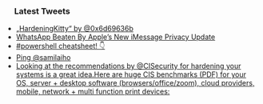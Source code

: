 <h3><a href="https://twitter.com/endi24"><img height=16 src="https://upload.wikimedia.org/wikipedia/sco/9/9f/Twitter_bird_logo_2012.svg"></a> Latest Tweets</h3>

<!-- BLOG-POST-LIST:START -->
- [„HardeningKitty“ by @0x6d69636b](https://rss.app/articles/cb4e791f6f6d729c074351566bd3a7c508111d6e1a31b6e890b6c809918773d2f150f40f6dd0dd61f1a2697dde100d9266d161e8ca)
- [WhatsApp Beaten By Apple’s New iMessage Privacy Update](https://rss.app/articles/cb4e791f6f6d729c074351566bd3a7c508111d6e1a31b6e890b6c809918773d2f150f40f6dd0dd6df1ab6d7bdb130f9368d06ee2c0)
- [#powershell cheatsheet! 👇](https://rss.app/articles/cb4e791f6f6d729c074351566bd3a7c508111d6e0c36bce6caf2951b91836eccad0cb15d2d9d9d77f2a16e75dc160f9764dd6de0c6107b178d3fcd)
- [Ping @samilaiho](https://rss.app/articles/cb4e791f6f6d729c074351566bd3a7c508111d6e1a31b6e890b6c809918773d2f150f40f6dd0dd68f6a16a78dd130c9060d668e5c3)
- [Looking at the recommendations by @CISecurity for hardening your systems is a great idea.Here are huge CIS benchmarks (PDF) for your OS, server + desktop software (browsers/office/zoom), cloud providers, mobile, network + multi function print devices:](https://rss.app/articles/cb4e791f6f6d729c074351566bd3a7c508111d6e1a31b6e890b6c809918773d2f150f40f6dd0dd68f7a06b7ede1c0a9561d660e3c6)
<!-- BLOG-POST-LIST:END -->
